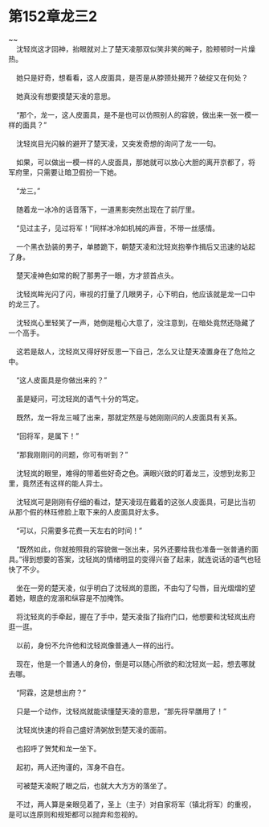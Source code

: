 # 第152章龙三2
~~<br>&nbsp;&nbsp;&nbsp;&nbsp;沈轻岚这才回神，抬眼就对上了楚天凌那双似笑非笑的眸子，脸颊顿时一片燥热。<br><br>&nbsp;&nbsp;&nbsp;&nbsp;她只是好奇，想看看，这人皮面具，是否是从脖颈处揭开？破绽又在何处？<br><br>&nbsp;&nbsp;&nbsp;&nbsp;她真没有想要摸楚天凌的意思。<br><br>&nbsp;&nbsp;&nbsp;&nbsp;“那个，龙一，这人皮面具，是不是也可以仿照别人的容貌，做出来一张一模一样的面具？”<br><br>&nbsp;&nbsp;&nbsp;&nbsp;沈轻岚目光闪躲的避开了楚天凌，又突发奇想的询问了龙一一句。<br><br>&nbsp;&nbsp;&nbsp;&nbsp;如果，可以做出一模一样的人皮面具，那她就可以放心大胆的离开京都了，将军府里，只需要让暗卫假扮一下她。<br><br>&nbsp;&nbsp;&nbsp;&nbsp;“龙三。”<br><br>&nbsp;&nbsp;&nbsp;&nbsp;随着龙一冰冷的话音落下，一道黑影突然出现在了前厅里。<br><br>&nbsp;&nbsp;&nbsp;&nbsp;“见过主子，见过将军！”同样冰冷如机械的声音，不带一丝感情。<br><br>&nbsp;&nbsp;&nbsp;&nbsp;一个黑衣劲装的男子，单膝跪下，朝楚天凌和沈轻岚抱拳作揖后又迅速的站起了身。<br><br>&nbsp;&nbsp;&nbsp;&nbsp;楚天凌神色如常的睨了那男子一眼，方才颔首点头。<br><br>&nbsp;&nbsp;&nbsp;&nbsp;沈轻岚眸光闪了闪，审视的打量了几眼男子，心下明白，他应该就是龙一口中的龙三了。<br><br>&nbsp;&nbsp;&nbsp;&nbsp;沈轻岚心里轻笑了一声，她倒是粗心大意了，没注意到，在暗处竟然还隐藏了一个高手。<br><br>&nbsp;&nbsp;&nbsp;&nbsp;这若是敌人，沈轻岚又得好好反思一下自己，怎么又让楚天凌置身在了危险之中。<br><br>&nbsp;&nbsp;&nbsp;&nbsp;“这人皮面具是你做出来的？”<br><br>&nbsp;&nbsp;&nbsp;&nbsp;虽是疑问，可沈轻岚的语气十分的笃定。<br><br>&nbsp;&nbsp;&nbsp;&nbsp;既然，龙一将龙三喊了出来，那就定然是与她刚刚问的人皮面具有关系。<br><br>&nbsp;&nbsp;&nbsp;&nbsp;“回将军，是属下！”<br><br>&nbsp;&nbsp;&nbsp;&nbsp;“那我刚刚问的问题，你可有听到？”<br><br>&nbsp;&nbsp;&nbsp;&nbsp;沈轻岚的眼里，难得的带着些好奇之色。满眼兴致的盯着龙三，没想到龙影卫里，竟然还有这样的能人异士。<br><br>&nbsp;&nbsp;&nbsp;&nbsp;沈轻岚可是刚刚有仔细的看过，楚天凌现在戴着的这张人皮面具，可是比当初从那个假的林珏修脸上取下来的人皮面具好太多。<br><br>&nbsp;&nbsp;&nbsp;&nbsp;“可以，只需要多花费一天左右的时间！”<br><br>&nbsp;&nbsp;&nbsp;&nbsp;“既然如此，你就按照我的容貌做一张出来，另外还要给我也准备一张普通的面具。”得到想要的答案，沈轻岚的情绪明显的变得兴奋了起来，就连说话的语气也轻快了不少。<br><br>&nbsp;&nbsp;&nbsp;&nbsp;坐在一旁的楚天凌，似乎明白了沈轻岚的意图，不由勾了勾唇，目光熠熠的望着她，眼底的宠溺和纵容是不加掩饰。<br><br>&nbsp;&nbsp;&nbsp;&nbsp;将沈轻岚的手牵起，握在了手中，楚天凌指了指府门口，他想要和沈轻岚出府逛一逛。<br><br>&nbsp;&nbsp;&nbsp;&nbsp;以前，身份不允许他和沈轻岚像普通人一样的出行。<br><br>&nbsp;&nbsp;&nbsp;&nbsp;现在，他是一个普通人的身份，倒是可以随心所欲的和沈轻岚一起，想去哪就去哪。<br><br>&nbsp;&nbsp;&nbsp;&nbsp;“阿霖，这是想出府？”<br><br>&nbsp;&nbsp;&nbsp;&nbsp;只是一个动作，沈轻岚就能读懂楚天凌的意思，“那先将早膳用了！”<br><br>&nbsp;&nbsp;&nbsp;&nbsp;沈轻岚快速的将自己盛好清粥放到楚天凌的面前。<br><br>&nbsp;&nbsp;&nbsp;&nbsp;也招呼了贺梵和龙一坐下。<br><br>&nbsp;&nbsp;&nbsp;&nbsp;起初，两人还拘谨的，浑身不自在。<br><br>&nbsp;&nbsp;&nbsp;&nbsp;可被楚天凌睨了眼之后，也就大大方方的落坐了。<br><br>&nbsp;&nbsp;&nbsp;&nbsp;不过，两人算是亲眼见着了，圣上（主子）对自家将军（镇北将军）的重视，是可以连原则和规矩都可以抛弃和忽视的。<br><br>
                    

<script>_fwqdsqadxfw()</script>
<div><script>_dfwf1dw();</script></div>
<div><script>_dfwf1agdw();</script></div>
                